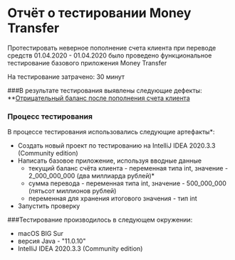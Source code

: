 # Отчёт о тестировании Money Transfer

Протестировать неверное пополнение счета клиента при переводе средств
01.04.2020 - 01.04.2020 было проведено функциональное тестирование базового  приложения Money Transfer

На тестирование затрачено: 30 минут

###В результате тестирования выявлены следующие дефекты:
**[Отрицательный баланс после пополнения счета клиента 
](https://github.com/fiolentanna/hw_bank/issues/1)

### Процесс тестирования

В процессе тестирования использовались следующие артефакты*:
* Cоздать новый проект по тестированию на IntelliJ IDEA 2020.3.3 (Community edition)
* Написать базовое приложение, используя вводные данные
     - текущий баланс счёта клиента - переменная типа int, значение - 2_000_000_000 (два миллиарда рублей)*
     - сумма перевода - переменная типа int, значение - 500_000_000 (пятьсот миллионов рублей)
     - переменная для хранения итогового значения - тип int
* Запустить проверку

###Тестирование производилось в следующем окружении:
* macOS BIG Sur
* версия Java - "11.0.10"
* IntelliJ IDEA 2020.3.3 (Community edition)